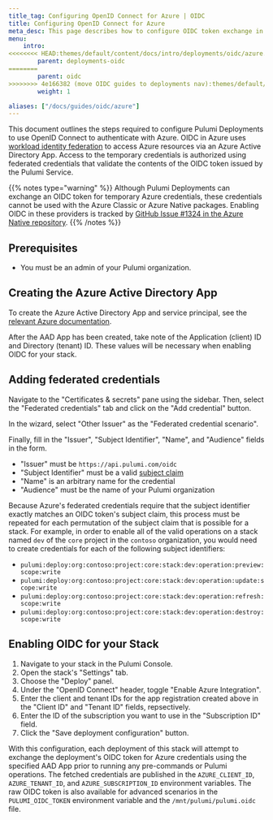 ```yaml
---
title_tag: Configuring OpenID Connect for Azure | OIDC
title: Configuring OpenID Connect for Azure
meta_desc: This page describes how to configure OIDC token exchange in Azure for use with Pulumi Deployments
menu:
    intro:
<<<<<<<< HEAD:themes/default/content/docs/intro/deployments/oidc/azure.md
        parent: deployments-oidc
========
        parent: oidc
>>>>>>>> 4e166382 (move OIDC guides to deployments nav):themes/default/content/docs/intro/pulumi-service/deployments/oidc/azure.md
        weight: 1

aliases: ["/docs/guides/oidc/azure"]
---
```


This document outlines the steps required to configure Pulumi Deployments to use OpenID Connect to authenticate with Azure. OIDC in Azure uses [workload identity federation](https://learn.microsoft.com/en-us/azure/active-directory/develop/workload-identity-federation) to access Azure resources via an Azure Active Directory App. Access to the temporary credentials is authorized using federated credentials that validate the contents of the OIDC token issued by the Pulumi Service.

{{% notes type="warning" %}}
Although Pulumi Deployments can exchange an OIDC token for temporary Azure credentials, these credentials cannot be used with the Azure Classic or Azure Native packages. Enabling OIDC in these providers is tracked by [GitHub Issue #1324 in the Azure Native repository](https://github.com/pulumi/pulumi-azure-native/issues/1324).
{{% /notes %}}

## Prerequisites

* You must be an admin of your Pulumi organization.

## Creating the Azure Active Directory App

To create the Azure Active Directory App and service principal, see the [relevant Azure documentation](https://learn.microsoft.com/en-us/azure/active-directory/develop/howto-create-service-principal-portal).

After the AAD App has been created, take note of the Application (client) ID and Directory (tenant) ID. These values will be necessary when enabling OIDC for your stack.

## Adding federated credentials

Navigate to the "Certificates & secrets" pane using the sidebar. Then, select the "Federated credentials" tab and click on the "Add credential" button.

In the wizard, select "Other Issuer" as the "Federated credential scenario".

Finally, fill in the "Issuer", "Subject Identifier", "Name", and "Audience" fields in the form.

* "Issuer" must be `https://api.pulumi.com/oidc`
* "Subject Identifier" must be a valid [subject claim](/docs/guides/oidc/#overview)
* "Name" is an arbitrary name for the credential
* "Audience" must be the name of your Pulumi organization

Because Azure's federated credentials require that the subject identifier exactly matches an OIDC token's subject claim, this process must be repeated for each permutation of the subject claim that is possible for a stack. For example, in order to enable all of the valid operations on a stack named `dev` of the `core` project in the `contoso` organization, you would need to create credentials for each of the following subject identifiers:

* `pulumi:deploy:org:contoso:project:core:stack:dev:operation:preview:scope:write`
* `pulumi:deploy:org:contoso:project:core:stack:dev:operation:update:scope:write`
* `pulumi:deploy:org:contoso:project:core:stack:dev:operation:refresh:scope:write`
* `pulumi:deploy:org:contoso:project:core:stack:dev:operation:destroy:scope:write`

## Enabling OIDC for your Stack

1. Navigate to your stack in the Pulumi Console.
2. Open the stack's "Settings" tab.
3. Choose the "Deploy" panel.
4. Under the "OpenID Connect" header, toggle "Enable Azure Integration".
5. Enter the client and tenant IDs for the app registration created above in the "Client ID" and "Tenant ID" fields, repsectively.
6. Enter the ID of the subscription you want to use in the "Subscription ID" field.
7. Click the "Save deployment configuration" button.

With this configuration, each deployment of this stack will attempt to exchange the deployment's OIDC token for Azure credentials using the specified AAD App prior to running any pre-commands or Pulumi operations. The fetched credentials are published in the `AZURE_CLIENT_ID`, `AZURE_TENANT_ID`,  and `AZURE_SUBSCRIPTION_ID` environment variables. The raw OIDC token is also available for advanced scenarios in the `PULUMI_OIDC_TOKEN` environment variable and the `/mnt/pulumi/pulumi.oidc` file.
